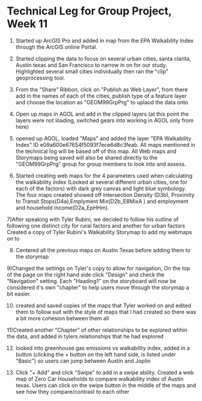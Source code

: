 
# Technical Leg for Group Project, Week 11
1) Started up ArcGIS Pro and added in map from the EPA Walkability Index through the ArcGIS online Portal.

2) Started clipping the data to focus on several urban cities, santa clarita, Austin texas and San Francisco to narrow in on for our study.  Highlighted several small cities individually then ran the "clip" geoprocessing tool.
3) From the  "Share" Ribbon, click on "Publish as Web Layer", from there add in the names of each of the cities, publish type of a feature layer and choose the location as "GEOM99GrpPrg" to uplaod the data onto 

4) Open up maps in AGOL and add in the clipped layers (at this point the layers were not loading, switched gears into working in AGOL only from here)

5) opened up AGOL, loaded "Maps" and added the layer "EPA Walkability Index" ID e09a600e67654f5093f7ece6d8c3feab.  All maps mentioned in the technical log will be based off of this map.  All Web maps and Storymaps being saved will also be shared directly to the "GEOM99GrpPrg" group for group members to look into and assess.
   
6) Started creating web maps for the 4 parameters used when calculating the walkability index (Looked at several different urban cities, one for each of the factors) with dark grey canvas and light blue symbology.  The four maps created showed off Intersection Density (D3b),  Proximity to Transit Stops(D4a),Emplyment Mix(D2b_E8MixA ) and  employment and household income(D2a_EpHHm).  

7)After speaking with Tyler Rubini, we decided to follow his outline of following one distinct city for rural factors and another for urban factors Created a copy of Tyler Rubini's Walkability Storymap to add my webmaps on to 

8) Centered all the previous maps on Austin Texas before adding them to the storymap

9)Changed the settings on Tyler's copy to allow for navigation,  On the top of the page on the right hand side click "Design" and check the "Navigation" setting.  Each "Haading1" on the storyboard  will now be considered it's own "chapter" to help users move through the storymap a bit easier.

10) created and saved copies of the maps that Tyler worked on and edited them to follow suit with the style of maps that I had created so there was a bit more cohesion between them all

11)Created another "Chapter" of other relationships to be explored wtihin the data, and added in tylers relationships that he had explored

12) looked into greenhouse gas emissions vs walkability index, added in a button (clicking the + button on the left hand side, is listed under "Basic") so users can jump between Austin and Joplin

13)  Click "+ Add" and click "Swipe" to add in a swipe ability.  Created a web map of Zero Car Households to compare walkability index of Austin texas.  Users can click on the swipe button in the middle of the maps and see how they compare/contrast to each other
   

